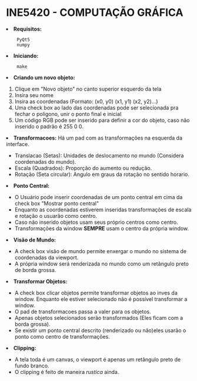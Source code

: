 # INE5420 - COMPUTAÇÃO GRÁFICA

<li><STRONG>Requisitos:</STRONG></li>

		PyQt5
		numpy

<li><strong>Iniciando:</strong></li>
	
		make

<li><strong>Criando um novo objeto:</strong></li>

 1. Clique em "Novo objeto" no canto superior esquerdo da tela
 2. Insira seu nome
 3. Insira as coordenadas (Formato: (x0, y0) (x1, y1) (x2, y2)...)
 4. Uma check box ao lado das coordenadas pode ser selecionada pra fechar o poligono, unir o ponto final e inicial
 5. Um código RGB pode ser inserido para definir a cor do objeto, caso não inserido o padrão é 255 0 0.


<li><strong>Transformacoes:</strong> Há um pad com as transformações na esquerda da interface.</li>

 - Translacao (Setas): Unidades de deslocamento no mundo (Considera coordenadas do mundo).
 - Escala (Quadrados): Proporção do aumento ou redução.
 - Rotação (Seta circular): Angulo em graus da rotação no sentido horario.

<li><strong>Ponto Central:</strong></li>

 - O Usuário pode inserir coordenadas de um ponto central em cima da check box "Mostrar ponto central"
 - Enquanto as coordenadas estiverem inseridas transformações de escala e rotação o usuarão como centro.
 - Caso não inserido objetos usam seus próprio centros como centro.
 - Transformações da window <strong>SEMPRE</strong> usam o centro da própria window.

<li><strong>Visão de Mundo:</strong></li>

 - A check box visão de mundo permite enxergar o mundo no sistema de coordenadas da viewport.
 - A própria window será renderizada no mundo como um retângulo preto de borda grossa.

<li><strong>Transformar Objetos:</strong></li>

 - A check box clicar objetos permite transformar objetos ao inves da window.
Enquanto ele estiver selecionado não é possível transformar a window.
 - O pad de transformacoes passa a valer para os objetos.
 - Apenas objetos selecionados serão transformados (Eles ficam com a borda grossa).
 - Se existir um ponto central descrito (renderizado ou não)eles usarão o ponto como centro de transformações.

<li><strong>Clipping:</li></strong>

 - A tela toda é um canvas, o viewport é apenas um retângulo preto de fundo branco.
 - O clipping é feito de maneira *rustica* ainda.
